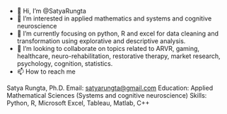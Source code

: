 - 👋 Hi, I’m @SatyaRungta
- 👀 I’m interested in applied mathematics and systems and cognitive neuroscience
- 🌱 I’m currently focusing on python, R and excel for data cleaning and transformation using explorative and descriptive analysis. 
- 💞️ I’m looking to collaborate on topics related to ARVR, gaming, healthcare, neuro-rehabilitation, restorative therapy, market research,
      psychology, cognition, statistics. 
- 📫 How to reach me 

Satya Rungta, Ph.D.
Email: satyarungta@gmail.com
Education: Applied Mathematical Sciences
           (Systems and cognitive neuroscience)
Skills: Python, R, Microsoft Excel, Tableau, Matlab, C++ 

<!---
SatyaRungta/SatyaRungta is a ✨ special ✨ repository because its `README.md` (this file) appears on your GitHub profile.
You can click the Preview link to take a look at your changes.
--->
